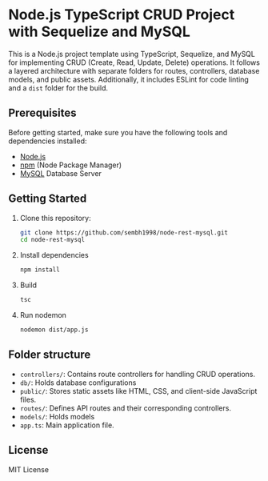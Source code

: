 # Node.js TypeScript CRUD Project with Sequelize and MySQL

This is a Node.js project template using TypeScript, Sequelize, and MySQL for implementing CRUD (Create, Read, Update, Delete) operations. It follows a layered architecture with separate folders for routes, controllers, database models, and public assets. Additionally, it includes ESLint for code linting and a `dist` folder for the build.

## Prerequisites

Before getting started, make sure you have the following tools and dependencies installed:

- [Node.js](https://nodejs.org/)
- [npm](https://www.npmjs.com/) (Node Package Manager)
- [MySQL](https://www.mysql.com/) Database Server

## Getting Started

1. Clone this repository:

   ```bash
   git clone https://github.com/sembh1998/node-rest-mysql.git
   cd node-rest-mysql

2. Install dependencies

   ```bash
   npm install

3. Build

   ```bash
   tsc

4. Run nodemon

   ```bash
   nodemon dist/app.js


## Folder structure

- `controllers/`: Contains route controllers for handling CRUD operations.
- `db/`: Holds database configurations
- `public/`: Stores static assets like HTML, CSS, and client-side JavaScript files.
- `routes/`: Defines API routes and their corresponding controllers.
- `models/`: Holds models
- `app.ts`: Main application file.

## License

MIT License